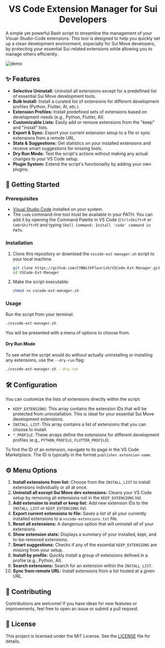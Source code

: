 <h1 align="center">VS Code Extension Manager for Sui Developers</h1>

A simple yet powerful Bash script to streamline the management of your Visual-Studio-Code extensions. This tool is designed to help you quickly set up a clean development environment, especially for Sui Move developers, by protecting your essential Sui-related extensions while allowing you to manage others efficiently.

![demo](https://user-images.githubusercontent.com/13322818/129482713-f6a6f1e0-8d1e-11eb-8d24-5d5d8c4c7c6e.gif)

## ✨ Features

-   **Selective Uninstall:** Uninstall all extensions except for a predefined list of essential Sui Move development tools.
-   **Bulk Install:** Install a curated list of extensions for different development profiles (Python, Flutter, AI, etc.).
-   **Extension Profiles:** Install predefined sets of extensions based on development needs (e.g., Python, Flutter, AI).
-   **Customizable Lists:** Easily add or remove extensions from the "keep" and "install" lists.
-   **Export & Sync:** Export your current extension setup to a file or sync extensions from a remote URL.
-   **Stats & Suggestions:** Get statistics on your installed extensions and receive smart suggestions for missing tools.
-   **Dry Run Mode:** Test the script's actions without making any actual changes to your VS Code setup.
-   **Plugin System:** Extend the script's functionality by adding your own plugins.

## 🚀 Getting Started

### Prerequisites

-   [Visual Studio Code](https://code.visualstudio.com/) installed on your system.
-   The `code` command-line tool must be available in your PATH. You can add it by opening the Command Palette in VS Code (`Ctrl+Shift+P` or `Cmd+Shift+P`) and typing `Shell Command: Install 'code' command in PATH`.

### Installation

1.  Clone this repository or download the `vscode-ext-manager.sh` script to your local machine.

    ```bash
    git clone https://github.com/CYBWithFlourish/VSCode-Ext-Manager.git
    cd VSCode-Ext-Manager
    ```

2.  Make the script executable:

    ```bash
    chmod +x vscode-ext-manager.sh
    ```

### Usage

Run the script from your terminal:

```bash
./vscode-ext-manager.sh
```

You will be presented with a menu of options to choose from.

#### Dry Run Mode

To see what the script *would* do without actually uninstalling or installing any extensions, use the `--dry-run` flag:

```bash
./vscode-ext-manager.sh --dry-run
```

## 🛠️ Configuration

You can customize the lists of extensions directly within the script:

-   `KEEP_EXTENSIONS`: This array contains the extension IDs that will be protected from uninstallation. This is ideal for your essential Sui Move development extensions.
-   `INSTALL_LIST`: This array contains a list of extensions that you can choose to install.
-   `*_PROFILE`: These arrays define the extensions for different development profiles (e.g., `PYTHON_PROFILE`, `FLUTTER_PROFILE`).

To find the ID of an extension, navigate to its page in the VS Code Marketplace. The ID is typically in the format `publisher.extension-name`.

## ⚙️ Menu Options

1.  **Install extensions from list:** Choose from the `INSTALL_LIST` to install extensions individually or all at once.
2.  **Uninstall all except Sui Move dev extensions:** Cleans your VS Code setup by removing all extensions not in the `KEEP_EXTENSIONS` list.
3.  **Add extension to install or keep list:** Add new extension IDs to the `INSTALL_LIST` or `KEEP_EXTENSIONS` list.
4.  **Export current extensions to file:** Saves a list of all your currently installed extensions to a `vscode-extensions.txt` file.
5.  **Reset all extensions:** A dangerous option that will uninstall *all* of your extensions.
6.  **Show extension stats:** Displays a summary of your installed, kept, and to-be-removed extensions.
7.  **Smart suggestions:** Checks if any of the essential `KEEP_EXTENSIONS` are missing from your setup.
8.  **Install by profile:** Quickly install a group of extensions defined in a profile (e.g., Python, AI).
9.  **Search extensions:** Search for an extension within the `INSTALL_LIST`.
10. **Sync from remote URL:** Install extensions from a list hosted at a given URL.

## 🤝 Contributing

Contributions are welcome! If you have ideas for new features or improvements, feel free to open an issue or submit a pull request.

## 📄 License

This project is licensed under the MIT License. See the [LICENSE](LICENSE) file for details.
